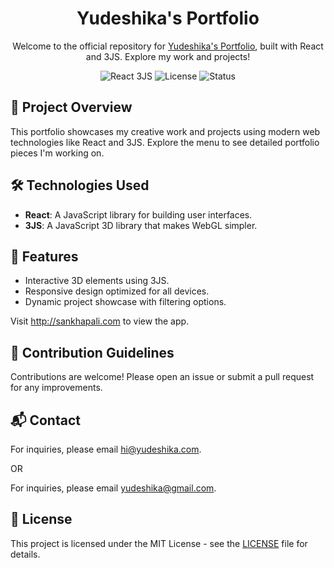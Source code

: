 <h1 align="center">Yudeshika's Portfolio</h1>

<p align="center">
  Welcome to the official repository for <a href="https://yudeshika.com">Yudeshika's Portfolio</a>, built with React and 3JS. Explore my work and projects!
</p>

<p align="center">
  <img src="https://img.shields.io/badge/React-3JS-blue" alt="React 3JS">
  <img src="https://img.shields.io/github/license/Yudeshika/yudeshika-portfolio" alt="License">
  <img src="https://img.shields.io/badge/Status-In%20Development-yellow" alt="Status">
</p>

## 🚀 Project Overview

This portfolio showcases my creative work and projects using modern web technologies like React and 3JS. Explore the menu to see detailed portfolio pieces I'm working on.

## 🛠️ Technologies Used

<ul>
  <li><strong>React</strong>: A JavaScript library for building user interfaces.</li>
  <li><strong>3JS</strong>: A JavaScript 3D library that makes WebGL simpler.</li>
</ul>

## 📸 Features

<ul>
  <li>Interactive 3D elements using 3JS.</li>
  <li>Responsive design optimized for all devices.</li>
  <li>Dynamic project showcase with filtering options.</li>
</ul>

<p>Visit <a href="http://sankhapali.com">http://sankhapali.com</a> to view the app.</p>

## 🔧 Contribution Guidelines

<p>Contributions are welcome! Please open an issue or submit a pull request for any improvements.</p>

## 📬 Contact

<p>For inquiries, please email <a href="mailto:hi@yudeshika.com">hi@yudeshika.com</a>.</p>
OR
<p>For inquiries, please email <a href="mailto:yudeshika@gmail.com">yudeshika@gmail.com</a>.</p>

## 📄 License

<p>This project is licensed under the MIT License - see the <a href="LICENSE">LICENSE</a> file for details.</p>
